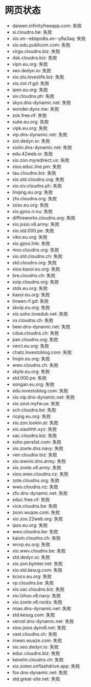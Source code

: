 # 网页状态
- daiwen.infinityfreeapp.com: 失败
- si.cloudns.be: 失败
- xio.xn--ebbpo8a.xn--y9a3aq: 失败
- xio.edu.publicvm.com: 失败
- virgo.cloudns.biz: 失败
- dsk.cloudns.biz: 失败
- vipn.eu.org: 失败
- xeo.dedyn.io: 失败
- xio.stu.loveslife.biz: 失败
- xio.zot.rf.gd: 失败
- ipen.eu.org: 失败
- siv.cloudns.ph: 失败
- skyo.dns-dynamic.net: 失败
- wonder.dynx.me: 失败
- zok.free.nf: 失败
- suke.eu.org: 失败
- vipk.eu.org: 失败
- vip.dns-dynamic.net: 失败
- zot.dedyn.io: 失败
- xiolin.dns-dynamic.net: 失败
- edu.42web.io: 失败
- xio.zon.myredirect.us: 失败
- xioo.educ.line.pm: 失败
- tau.cloudns.biz: 失败
- xio.std.cloudns.org: 失败
- xio.siv.cloudns.ph: 失败
- linqing.eu.org: 失败
- zfo.cloudns.org: 失败
- zosx.eu.org: 失败
- xio.gzos.rr.nu: 失败
- diffireworks.cloudns.org: 失败
- xio.jxsio.v6.army: 失败
- xio.std.000.pe: 失败
- viko.eu.org: 失败
- xio.gzos.link: 失败
- mov.cloudns.org: 失败
- xio.std.cloudns.ch: 失败
- std.cloudns.org: 失败
- xioo.kaxoi.eu.org: 失败
- bre.cloudns.ch: 失败
- svip.cloudns.org: 失败
- stds.eu.org: 失败
- kaxoi.eu.org: 失败
- linwen.rf.gd: 失败
- skvip.eu.org: 失败
- xio.soho.lovedub.net: 失败
- vx.cloudns.ch: 失败
- beer.dns-dynamic.net: 失败
- cdue.cloudns.ch: 失败
- pan.cloudns.org: 失败
- vercl.eu.org: 失败
- chatz.lovestoblog.com: 失败
- linqin.eu.org: 失败
- wwo.cloudns.ch: 失败
- skyle.eu.org: 失败
- std.000.pe: 失败
- xongan.eu.org: 失败
- edu.lovestoblog.com: 失败
- xio.vip.dns-dynamic.net: 失败
- xio.zoot.myfw.us: 失败
- sch.cloudns.be: 失败
- ricpig.eu.org: 失败
- xio.zon.lookin.at: 失败
- xio.xiaohhh.xyz: 失败
- sac.cloudns.biz: 失败
- soho.perslist.com: 失败
- xio.zoxte.dns.navy: 失败
- ven.cloudns.biz: 失败
- xio.wwvio.dns.army: 失败
- xio.zoxte.v6.army: 失败
- xioo.wwo.cloudns.nz: 失败
- zote.cloudns.org: 失败
- wwo.cloudns.nz: 失败
- zfo.dns-dynamic.net: 失败
- educ.free.nf: 失败
- vice.cloudns.be: 失败
- zoon.wuaze.com: 失败
- xio.zos.22web.org: 失败
- ipzo.eu.org: 失败
- wwv.cloudns.be: 失败
- kaixin.cloudns.ch: 失败
- wvvp.eu.org: 失败
- xio.wwv.cloudns.be: 失败
- std.dedyn.io: 失败
- xio.zon.byinter.net: 失败
- xio.std.kesug.com: 失败
- kcoco.eu.org: 失败
- vp.cloudns.be: 失败
- xio.sac.cloudns.biz: 失败
- xio.lzhoo.v6.navy: 失败
- xio.zoxte.v6.rocks: 失败
- miao.dns-dynamic.net: 失败
- std.kesug.com: 失败
- vercel.dns-dynamic.net: 失败
- xioo.jxios.dynv6.net: 失败
- vast.cloudns.ch: 失败
- inwen.wuaze.com: 失败
- xio.xeo.dedyn.io: 失败
- educ.cloudns.biz: 失败
- kenelm.cloudns.ch: 失败
- xio.zoten.onflashdrive.app: 失败
- fox.dns-dynamic.net: 失败
- std.great-site.net: 失败

